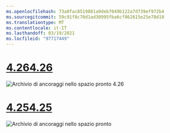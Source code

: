 ```yaml
---
ms.openlocfilehash: 73a0fac8519881a9deb7049b122a7d739ef972b4
ms.sourcegitcommit: 59c91f8c70d1ad30995fba6cf862615e25e78d10
ms.translationtype: MT
ms.contentlocale: it-IT
ms.lasthandoff: 03/19/2021
ms.locfileid: "97717449"
---
```

# <a name="426"></a>[<span data-ttu-id="85f71-101">4.26</span><span class="sxs-lookup"><span data-stu-id="85f71-101">4.26</span></span>](#tab/426)

![Archivio di ancoraggi nello spazio pronto 4.26](../images/local-spatial-anchors-img-01.png)

# <a name="425"></a>[<span data-ttu-id="85f71-103">4.25</span><span class="sxs-lookup"><span data-stu-id="85f71-103">4.25</span></span>](#tab/425)

![Archivio di ancoraggi nello spazio pronto](../images/unreal-spatialanchors-store-ready.PNG)

